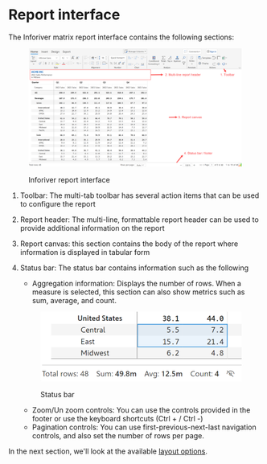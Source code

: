 # Report interface

The Inforiver matrix report interface contains the following sections:

<figure><img src="../../.gitbook/assets/Inforiver-interface.png" alt=""><figcaption><p>Inforiver report interface</p></figcaption></figure>

1. Toolbar: The multi-tab toolbar has several action items that can be used to configure the report
2. Report header: The multi-line, formattable report header can be used to provide additional information on the report&#x20;
3. Report canvas: this section contains the body of the report where information is displayed in tabular form
4.  Status bar: The status bar contains information such as the following

    * Aggregation information: Displays the number of rows. When a measure is selected, this section can also show metrics such as sum, average, and count.



    <figure><img src="../../.gitbook/assets/inforiver-interface-footer-aggregation.png" alt=""><figcaption><p>Status bar</p></figcaption></figure>

    * Zoom/Un zoom controls: You can use the controls provided in the footer or use the keyboard shortcuts (Ctrl + / Ctrl -)&#x20;
    * Pagination controls: You can use first-previous-next-last navigation controls, and also set the number of rows per page.

In the next section, we'll look at the available [layout options](layout-options.md).
